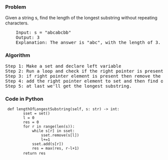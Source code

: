 <h3> Problem </h3>
Given a string s, find the length of the longest substring without repeating characters.

<pre>
    Input: s = "abcabcbb"
    Output: 3
    Explanation: The answer is "abc", with the length of 3.
</pre>

<h3> Algorithm </h3>
<pre>
Step 1: Make a set and declare left variable
Step 2: Run a loop and check if the right pointer is present in set or not
Step 3: if right pointer element is present then remove the left pointer element and increment left pointer
Step 4: add the right pointer element to set and then find out the maximum of the current window size or previous one
Step 5: at last we'll get the longest substring.
</pre>

<h3> Code in Python </h3>

<pre><code> def lengthOfLongestSubstring(self, s: str) -> int:
        sset = set()
        l = 0
        res = 0
        for r in range(len(s)):
            while s[r] in sset:
                sset.remove(s[l])
                l+=1
            sset.add(s[r])
            res = max(res, r-l+1)
        return res </code> </pre>
